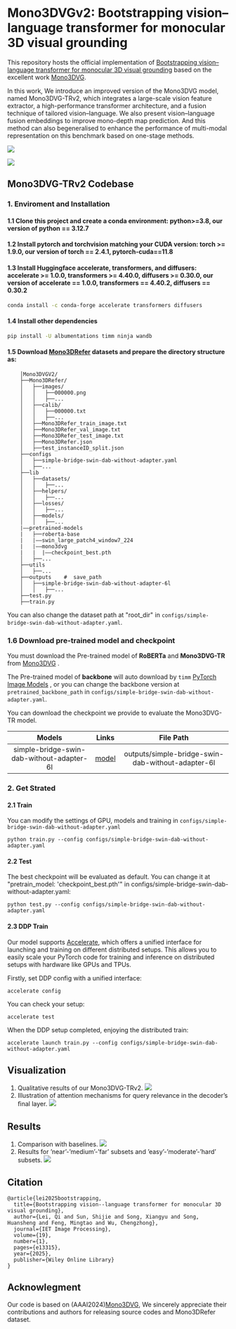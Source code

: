 # Mono3DVGv2: Bootstrapping vision–language transformer for monocular 3D visual grounding

This repository hosts the official implementation of [Bootstrapping vision–language transformer for monocular 3D visual grounding](https://ietresearch.onlinelibrary.wiley.com/doi/full/10.1049/ipr2.13315) based on the excellent work [Mono3DVG](https://github.com/ZhanYang-nwpu/Mono3DVG).

In this work, We introduce an improved version of the Mono3DVG model, named Mono3DVG-TRv2, which integrates a large-scale vision feature extractor, a high-performance transformer architecture, and a fusion technique of tailored vision–language. We also present vision–language fusion embeddings to improve mono-depth map prediction. And this method can also begeneralised to enhance the performance of multi-modal representation on this benchmark based on one-stage methods.

![](https://s2.loli.net/2025/03/21/3woCUxLnBg8TjJr.png)

![](https://s2.loli.net/2025/03/21/cRYeirXtkFdEz2O.png)

## Mono3DVG-TRv2 Codebase
### 1. Enviroment and Installation

#### 1.1 Clone this project and create a conda environment: python>=3.8, our version of python == 3.12.7

#### 1.2 Install pytorch and torchvision matching your CUDA version: torch >= 1.9.0, our version of torch == 2.4.1, pytorch-cuda==11.8

#### 1.3 Install Huggingface accelerate, transformers, and diffusers: accelerate >= 1.0.0, transformers >= 4.40.0, diffusers >= 0.30.0, our version of accelerate == 1.0.0, transformers == 4.40.2, diffusers == 0.30.2

```bash
conda install -c conda-forge accelerate transformers diffusers
```

#### 1.4 Install other dependencies

```bash
pip install -U albumentations timm ninja wandb
```

#### 1.5 Download [Mono3DRefer](https://drive.google.com/drive/folders/1ICBv0SRbRIUnl_z8DVuH8lz7KQt580EI?usp=drive_link) datasets and prepare the directory structure as:
```
    │Mono3DVGV2/
    ├──Mono3DRefer/
    │   ├──images/
    │   │   ├──000000.png
    │   │   ├──...
    │   ├──calib/
    │   │   ├──000000.txt
    │   │   ├──...
    │   ├──Mono3DRefer_train_image.txt
    │   ├──Mono3DRefer_val_image.txt
    │   ├──Mono3DRefer_test_image.txt
    │   ├──Mono3DRefer.json
    │   ├──test_instanceID_split.json
    ├──configs
    │   ├──simple-bridge-swin-dab-without-adapter.yaml
    │   ├──...
    ├──lib
    │   ├──datasets/
    │   │   ├──...
    │   ├──helpers/
    │   │   ├──...
    │   ├──losses/
    │   │   ├──...
    │   ├──models/
    │   │   ├──...
    |——pretrained-models
    |   ├──roberta-base
    |   |——swin_large_patch4_window7_224
    |   |——mono3dvg
    |   |  |——checkpoint_best.pth
    │   ├──...
    ├──utils
    │   ├──...
    ├──outputs    #  save_path
    │   ├──simple-bridge-swin-dab-without-adapter-6l
    │   │   ├──...
    ├──test.py
    ├──train.py
```
You can also change the dataset path at "root_dir" in `configs/simple-bridge-swin-dab-without-adapter.yaml`.

### 1.6 Download pre-trained model and checkpoint

You must download the Pre-trained model of **RoBERTa** and **Mono3DVG-TR** from [Mono3DVG](https://github.com/ZhanYang-nwpu/Mono3DVG?tab=readme-ov-file#15-download-pre-trained-model-and-checkpoint) .

The Pre-trained model of **backbone** will auto download by `timm` [PyTorch Image Models](https://huggingface.co/timm) , or you can change the backbone version at `pretrained_backbone_path` in `configs/simple-bridge-swin-dab-without-adapter.yaml`.

You can download the checkpoint we provide to evaluate the Mono3DVG-TR model.

|Models|Links|File Path|
|:----:|:----:|:----:|
| simple-bridge-swin-dab-without-adapter-6l | [model](https://pan.quark.cn/s/96dfe88ff342) | outputs/simple-bridge-swin-dab-without-adapter-6l |

### 2. Get Strated

#### 2.1 Train

You can modify the settings of GPU, models and training in `configs/simple-bridge-swin-dab-without-adapter.yaml`
```vim
python train.py --config configs/simple-bridge-swin-dab-without-adapter.yaml
```

#### 2.2 Test
The best checkpoint will be evaluated as default. You can change it at "pretrain_model: 'checkpoint_best.pth'" in configs/simple-bridge-swin-dab-without-adapter.yaml:
```vim
python test.py --config configs/simple-bridge-swin-dab-without-adapter.yaml
```

#### 2.3 DDP Train
Our model supports [Accelerate](https://huggingface.co/docs/accelerate/quicktour), which offers a unified interface for launching and training on different distributed setups. This allows you to easily scale your PyTorch code for training and inference on distributed setups with hardware like GPUs and TPUs.

Firstly, set DDP config with a unified interface:
```vim
accelerate config
```
You can check your setup:
```vim
accelerate test
```
When the DDP setup completed, enjoying the distributed train:
```vim
accelerate launch train.py --config configs/simple-bridge-swin-dab-without-adapter.yaml
```

## Visualization

1. Qualitative results of our Mono3DVG-TRv2.
  ![](https://s2.loli.net/2025/03/21/37yRBpMA2ibn5rf.png)
2. Illustration of attention mechanisms for query relevance in the decoder’s ﬁnal layer.
  ![](https://s2.loli.net/2025/03/21/q9SPGR3x5Ky17lN.png)

## Results

1. Comparison with baselines.
  ![](https://s2.loli.net/2025/03/21/okSLWQ1d5a4Dvtj.png)
2. Results for ’near’-’medium’-’far’ subsets and ’easy’-’moderate’-’hard’ subsets.
  ![](https://s2.loli.net/2025/03/21/I5UQxV28a4nljc6.png)

## Citation
```
@article{lei2025bootstrapping,
  title={Bootstrapping vision--language transformer for monocular 3D visual grounding},
  author={Lei, Qi and Sun, Shijie and Song, Xiangyu and Song, Huansheng and Feng, Mingtao and Wu, Chengzhong},
  journal={IET Image Processing},
  volume={19},
  number={1},
  pages={e13315},
  year={2025},
  publisher={Wiley Online Library}
}
```

## Acknowlegment
Our code is based on (AAAI2024)[Mono3DVG](https://github.com/ZhanYang-nwpu/Mono3DVG), We sincerely appreciate their contributions and authors for releasing source codes and Mono3DRefer dataset. 
